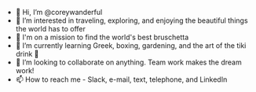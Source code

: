 - 👋 Hi, I’m @coreywanderful
- 👀 I’m interested in traveling, exploring, and enjoying the beautiful things the world has to offer
- 🍅 I'm on a mission to find the world's best bruschetta
- 🌱 I’m currently learning Greek, boxing, gardening, and the art of the tiki drink 🍹
- 💞️ I’m looking to collaborate on anything. Team work makes the dream work! 
- 📫 How to reach me - Slack, e-mail, text, telephone, and LinkedIn 

<!---
coreywanderful/coreywanderful is a ✨ special ✨ repository because its `README.md` (this file) appears on your GitHub profile.
You can click the Preview link to take a look at your changes.
--->
